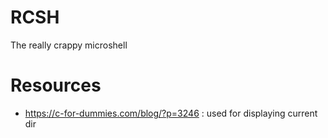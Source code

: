 # RCSH
The really crappy microshell
# Resources
- https://c-for-dummies.com/blog/?p=3246  : used for displaying current dir

